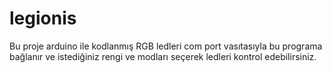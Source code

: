 # legionis
Bu proje arduino ile kodlanmış RGB ledleri com port vasıtasıyla bu programa bağlanır ve istediğiniz rengi ve modları seçerek ledleri kontrol edebilirsiniz.
